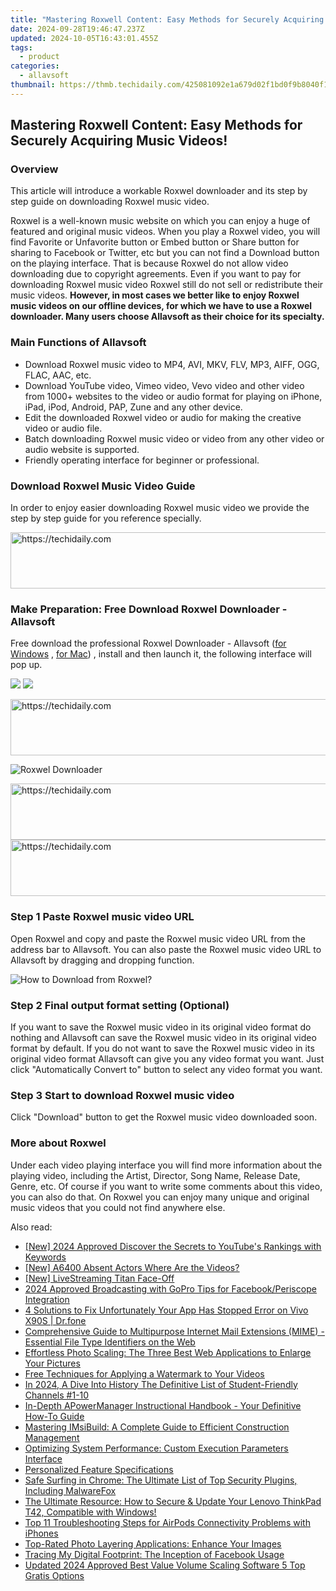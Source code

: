 ```yaml
---
title: "Mastering Roxwell Content: Easy Methods for Securely Acquiring Music Videos!"
date: 2024-09-28T19:46:47.237Z
updated: 2024-10-05T16:43:01.455Z
tags:
  - product
categories:
  - allavsoft
thumbnail: https://thmb.techidaily.com/425081092e1a679d02f1bd0f9b8040f12a7c3e9a90f0ca40e490e9a1586e5331.jpg
---
```


## Mastering Roxwell Content: Easy Methods for Securely Acquiring Music Videos!

### Overview

This article will introduce a workable Roxwel downloader and its step by step guide on downloading Roxwel music video.

Roxwel is a well-known music website on which you can enjoy a huge of featured and original music videos. When you play a Roxwel video, you will find Favorite or Unfavorite button or Embed button or Share button for sharing to Facebook or Twitter, etc but you can not find a Download button on the playing interface. That is because Roxwel do not allow video downloading due to copyright agreements. Even if you want to pay for downloading Roxwel music video Roxwel still do not sell or redistribute their music videos. **However, in most cases we better like to enjoy Roxwel music videos on our offline devices, for which we have to use a Roxwel downloader. Many users choose Allavsoft as their choice for its specialty.**

### Main Functions of Allavsoft

* Download Roxwel music video to MP4, AVI, MKV, FLV, MP3, AIFF, OGG, FLAC, AAC, etc.
* Download YouTube video, Vimeo video, Vevo video and other video from 1000+ websites to the video or audio format for playing on iPhone, iPad, iPod, Android, PAP, Zune and any other device.
* Edit the downloaded Roxwel video or audio for making the creative video or audio file.
* Batch downloading Roxwel music video or video from any other video or audio website is supported.
* Friendly operating interface for beginner or professional.

### Download Roxwel Music Video Guide

In order to enjoy easier downloading Roxwel music video we provide the step by step guide for you reference specially.

<!-- affiliate ads begin -->
<a href="https://unicoeye.pxf.io/c/5597632/2148772/18498" target="_top" id="2148772">
  <img src="//a.impactradius-go.com/display-ad/18498-2148772" border="0" alt="https://techidaily.com" width="728" height="90"/>
</a>
<img height="0" width="0" src="https://unicoeye.pxf.io/i/5597632/2148772/18498" style="position:absolute;visibility:hidden;" border="0" />
<!-- affiliate ads end -->

### Make Preparation: Free Download Roxwel Downloader - Allavsoft

Free download the professional Roxwel Downloader - Allavsoft ([for Windows](https://tools.techidaily.com/allavsoft/products/) , [for Mac](https://tools.techidaily.com/allavsoft/products/)) , install and then launch it, the following interface will pop up.

[![](https://www.allavsoft.com/how-to/../images/how-to/free-download-win.jpg)](https://tools.techidaily.com/allavsoft/products/) [![](https://www.allavsoft.com/how-to/../images/how-to/free-download-mac.jpg)](https://tools.techidaily.com/allavsoft/products/)

<!-- affiliate ads begin -->
<a href="https://appsumo.8odi.net/c/5597632/2094414/7443" target="_top" id="2094414">
  <img src="//a.impactradius-go.com/display-ad/7443-2094414" border="0" alt="https://techidaily.com" width="728" height="90"/>
</a>
<img height="0" width="0" src="https://appsumo.8odi.net/i/5597632/2094414/7443" style="position:absolute;visibility:hidden;" border="0" />
<!-- affiliate ads end -->

![Roxwel Downloader](https://www.allavsoft.com/how-to/../images/allavsoft/screen-shot-600.jpg)

<!-- affiliate ads begin -->
<a href="https://laganoo.pxf.io/c/5597632/1528696/16446" target="_top" id="1528696">
  <img src="//a.impactradius-go.com/display-ad/16446-1528696" border="0" alt="https://techidaily.com" width="728" height="90"/>
</a>
<img height="0" width="0" src="https://laganoo.pxf.io/i/5597632/1528696/16446" style="position:absolute;visibility:hidden;" border="0" />
<!-- affiliate ads end -->

<!-- affiliate ads begin -->
<a href="https://unicoeye.pxf.io/c/5597632/2134495/18498" target="_top" id="2134495">
  <img src="//a.impactradius-go.com/display-ad/18498-2134495" border="0" alt="https://techidaily.com" width="728" height="90"/>
</a>
<img height="0" width="0" src="https://unicoeye.pxf.io/i/5597632/2134495/18498" style="position:absolute;visibility:hidden;" border="0" />
<!-- affiliate ads end -->

### Step 1 Paste Roxwel music video URL

Open Roxwel and copy and paste the Roxwel music video URL from the address bar to Allavsoft. You can also paste the Roxwel music video URL to Allavsoft by dragging and dropping function.

![How to Download from Roxwel?](https://www.allavsoft.com/how-to/../images/how-to/download-rtmp-video/download-rtmp-video.jpg)

### Step 2 Final output format setting (Optional)

If you want to save the Roxwel music video in its original video format do nothing and Allavsoft can save the Roxwel music video in its original video format by default. If you do not want to save the Roxwel music video in its original video format Allavsoft can give you any video format you want. Just click "Automatically Convert to" button to select any video format you want.

### Step 3 Start to download Roxwel music video

Click "Download" button to get the Roxwel music video downloaded soon.

### More about Roxwel

Under each video playing interface you will find more information about the playing video, including the Artist, Director, Song Name, Release Date, Genre, etc. Of course if you want to write some comments about this video, you can also do that. On Roxwel you can enjoy many unique and original music videos that you could not find anywhere else.

<ins class="adsbygoogle"
     style="display:block"
     data-ad-format="autorelaxed"
     data-ad-client="ca-pub-7571918770474297"
     data-ad-slot="1223367746"></ins>

<ins class="adsbygoogle"
     style="display:block"
     data-ad-client="ca-pub-7571918770474297"
     data-ad-slot="8358498916"
     data-ad-format="auto"
     data-full-width-responsive="true"></ins>

<span class="atpl-alsoreadstyle">Also read:</span>
<div><ul>
<li><a href="https://facebook-record-videos.techidaily.com/new-2024-approved-discover-the-secrets-to-youtubes-rankings-with-keywords/"><u>[New] 2024 Approved Discover the Secrets to YouTube's Rankings with Keywords</u></a></li>
<li><a href="https://extra-resources.techidaily.com/new-a6400-absent-actors-where-are-the-videos/"><u>[New] A6400 Absent Actors Where Are the Videos?</u></a></li>
<li><a href="https://remote-screen-capture.techidaily.com/new-livestreaming-titan-face-off/"><u>[New] LiveStreaming Titan Face-Off</u></a></li>
<li><a href="https://facebook-clips.techidaily.com/2024-approved-broadcasting-with-gopro-tips-for-facebookperiscope-integration/"><u>2024 Approved Broadcasting with GoPro Tips for Facebook/Periscope Integration</u></a></li>
<li><a href="https://howto.techidaily.com/4-solutions-to-fix-unfortunately-your-app-has-stopped-error-on-vivo-x90s-drfone-by-drfone-fix-android-problems-fix-android-problems/"><u>4 Solutions to Fix Unfortunately Your App Has Stopped Error on Vivo X90S | Dr.fone</u></a></li>
<li><a href="https://fox-where.techidaily.com/comprehensive-guide-to-multipurpose-internet-mail-extensions-mime-essential-file-type-identifiers-on-the-web/"><u>Comprehensive Guide to Multipurpose Internet Mail Extensions (MIME) - Essential File Type Identifiers on the Web</u></a></li>
<li><a href="https://fox-where.techidaily.com/effortless-photo-scaling-the-three-best-web-applications-to-enlarge-your-pictures/"><u>Effortless Photo Scaling: The Three Best Web Applications to Enlarge Your Pictures</u></a></li>
<li><a href="https://fox-where.techidaily.com/free-techniques-for-applying-a-watermark-to-your-videos/"><u>Free Techniques for Applying a Watermark to Your Videos</u></a></li>
<li><a href="https://youtube-zero.techidaily.com/24-a-dive-into-history-the-definitive-list-of-student-friendly-channels-1-10/"><u>In 2024, A Dive Into History The Definitive List of Student-Friendly Channels #1-10</u></a></li>
<li><a href="https://fox-where.techidaily.com/in-depth-apowermanager-instructional-handbook-your-definitive-how-to-guide/"><u>In-Depth APowerManager Instructional Handbook - Your Definitive How-To Guide</u></a></li>
<li><a href="https://fox-where.techidaily.com/mastering-imsibuild-a-complete-guide-to-efficient-construction-management/"><u>Mastering IMsiBuild: A Complete Guide to Efficient Construction Management</u></a></li>
<li><a href="https://fox-where.techidaily.com/optimizing-system-performance-custom-execution-parameters-interface/"><u>Optimizing System Performance: Custom Execution Parameters Interface</u></a></li>
<li><a href="https://fox-where.techidaily.com/personalized-feature-specifications/"><u>Personalized Feature Specifications</u></a></li>
<li><a href="https://fox-where.techidaily.com/safe-surfing-in-chrome-the-ultimate-list-of-top-security-plugins-including-malwarefox/"><u>Safe Surfing in Chrome: The Ultimate List of Top Security Plugins, Including MalwareFox</u></a></li>
<li><a href="https://win-dash.techidaily.com/the-ultimate-resource-how-to-secure-and-update-your-lenovo-thinkpad-t42-compatible-with-windows/"><u>The Ultimate Resource: How to Secure & Update Your Lenovo ThinkPad T42, Compatible with Windows!</u></a></li>
<li><a href="https://fox-that.techidaily.com/top-11-troubleshooting-steps-for-airpods-connectivity-problems-with-iphones/"><u>Top 11 Troubleshooting Steps for AirPods Connectivity Problems with iPhones</u></a></li>
<li><a href="https://fox-where.techidaily.com/top-rated-photo-layering-applications-enhance-your-images/"><u>Top-Rated Photo Layering Applications: Enhance Your Images</u></a></li>
<li><a href="https://facebook.techidaily.com/tracing-my-digital-footprint-the-inception-of-facebook-usage/"><u>Tracing My Digital Footprint: The Inception of Facebook Usage</u></a></li>
<li><a href="https://audio-shaping.techidaily.com/updated-2024-approved-best-value-volume-scaling-software-5-top-gratis-options/"><u>Updated 2024 Approved Best Value Volume Scaling Software 5 Top Gratis Options</u></a></li>
</ul></div>

